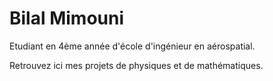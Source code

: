 # Bilal Mimouni

Etudiant en 4ème année d'école d'ingénieur en aérospatial.


Retrouvez ici mes projets de physiques et de mathématiques. 
